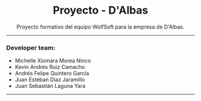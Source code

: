 <h1 align="center"> Proyecto - D'Albas </h1>
<p align="center"> Proyecto formativo del equipo WolfSoft para la empresa de D'Albas. </p>
<hr>
<h3>Developer team:</h3>
<ul>
  <li>Michelle Xiomara Morea Ninco</li>
  <li>Kevin Andrés Ruiz Camacho</li>
  <li>Andrés Felipe Quintero García</li>
  <li>Juan Esteban Diaz Jaramillo</li>
  <li>Juan Sebastián Laguna Yara</li>
</ul>
<hr>

